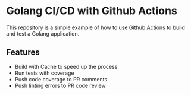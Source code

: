 # Golang CI/CD with Github Actions


This repository is a simple example of how to use Github Actions to build and test a Golang application.

## Features

- Build with Cache to speed up the process
- Run tests with coverage
- Push code coverage to PR comments
- Push linting errors to PR code review
